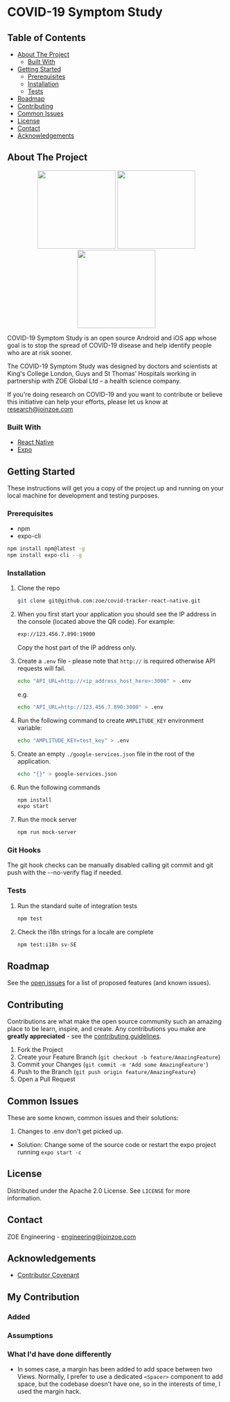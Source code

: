 # COVID-19 Symptom Study

## Table of Contents

- [About The Project](#about-the-project)
  - [Built With](#built-with)
- [Getting Started](#getting-started)
  - [Prerequisites](#prerequisites)
  - [Installation](#installation)
  - [Tests](#tests)
- [Roadmap](#roadmap)
- [Contributing](#contributing)
- [Common Issues](#common-issues)
- [License](#license)
- [Contact](#contact)
- [Acknowledgements](#acknowledgements)

## About The Project

<p float="left" align="middle">
  <img src="images/screenshot_1.png" width="180" />
  <img src="images/screenshot_2.png" width="180" />
  <img src="images/screenshot_3.png" width="180" />
</p>

COVID-19 Symptom Study is an open source Android and iOS app whose goal is to stop the spread of COVID-19 disease and help identify people who are at risk sooner.

The COVID-19 Symptom Study was designed by doctors and scientists at King's College London, Guys and St Thomas’ Hospitals working in partnership with ZOE Global Ltd – a health science company.

If you're doing research on COVID-19 and you want to contribute or believe this initiative can help your efforts, please let us know at research@joinzoe.com

### Built With

- [React Native](https://reactnative.dev)
- [Expo](https://expo.io)

## Getting Started

These instructions will get you a copy of the project up and running on your local machine for development and testing purposes.

### Prerequisites

- npm
- expo-cli

```sh
npm install npm@latest -g
npm install expo-cli --g
```

### Installation

1. Clone the repo

   ```sh
   git clone git@github.com:zoe/covid-tracker-react-native.git
   ```

2. When you first start your application you should see the IP address in the console (located above the QR code). For example:

   ```sh
   exp://123.456.7.890:19000
   ```

   Copy the host part of the IP address only.

3. Create a `.env` file - please note that `http://` is required otherwise API requests will fail.

   ```sh
   echo "API_URL=http://<ip_address_host_here>:3000" > .env
   ```

   e.g.

   ```sh
   echo "API_URL=http://123.456.7.890:3000" > .env
   ```

4. Run the following command to create `AMPLITUDE_KEY` environment variable:

   ```sh
   echo "AMPLITUDE_KEY=test_key" > .env
   ```

5. Create an empty `./google-services.json` file in the root of the application.

   ```sh
   echo "{}" > google-services.json
   ```

6. Run the following commands

   ```bash
   npm install
   expo start
   ```

7. Run the mock server

   ```bash
   npm run mock-server
   ```

### Git Hooks

The git hook checks can be manually disabled calling git commit and git push with the --no-verify flag if needed.

### Tests

1. Run the standard suite of integration tests

   ```bash
   npm test
   ```

2. Check the i18n strings for a locale are complete

   ```bash
   npm test:i18n sv-SE
   ```

## Roadmap

See the [open issues](https://github.com/zoe/covid-tracker-react-native/issues) for a list of proposed features (and known issues).

## Contributing

Contributions are what make the open source community such an amazing place to be learn, inspire, and create. Any contributions you make are **greatly appreciated** - see the [contributing guidelines](CONTRIBUTING.md).

1. Fork the Project
2. Create your Feature Branch (`git checkout -b feature/AmazingFeature`)
3. Commit your Changes (`git commit -m 'Add some AmazingFeature'`)
4. Push to the Branch (`git push origin feature/AmazingFeature`)
5. Open a Pull Request

## Common Issues

These are some known, common issues and their solutions:

1. Changes to .env don't get picked up.

- Solution: Change some of the source code or restart the expo project running `expo start -c`

## License

Distributed under the Apache 2.0 License. See `LICENSE` for more information.

## Contact

ZOE Engineering - engineering@joinzoe.com

## Acknowledgements

- [Contributor Covenant](https://www.contributor-covenant.org)

## My Contribution

### Added

### Assumptions

### What I'd have done differently

- In somes case, a margin has been added to add space between two Views. Normally, I prefer to use a dedicated `<Spacer>` component to add space, but the codebase doesn't have one, so in the interests of time, I used the margin hack.
